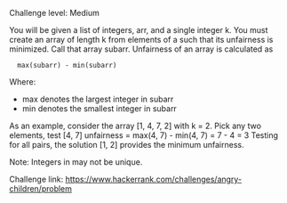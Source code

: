 Challenge level: Medium

You will be given a list of integers, arr, and a single integer k. You must create an array of length k from elements of a such that its unfairness is minimized. Call that array subarr. Unfairness of an array is calculated as

      max(subarr) - min(subarr)

Where:
- max denotes the largest integer in subarr
- min denotes the smallest integer in subarr

As an example, consider the array [1, 4, 7, 2] with k = 2. Pick any two elements, test [4, 7] unfairness = max(4, 7) - min(4, 7) = 7 - 4 = 3 Testing for all pairs, the solution [1, 2] provides the minimum unfairness.

Note: Integers in may not be unique.

Challenge link: https://www.hackerrank.com/challenges/angry-children/problem

